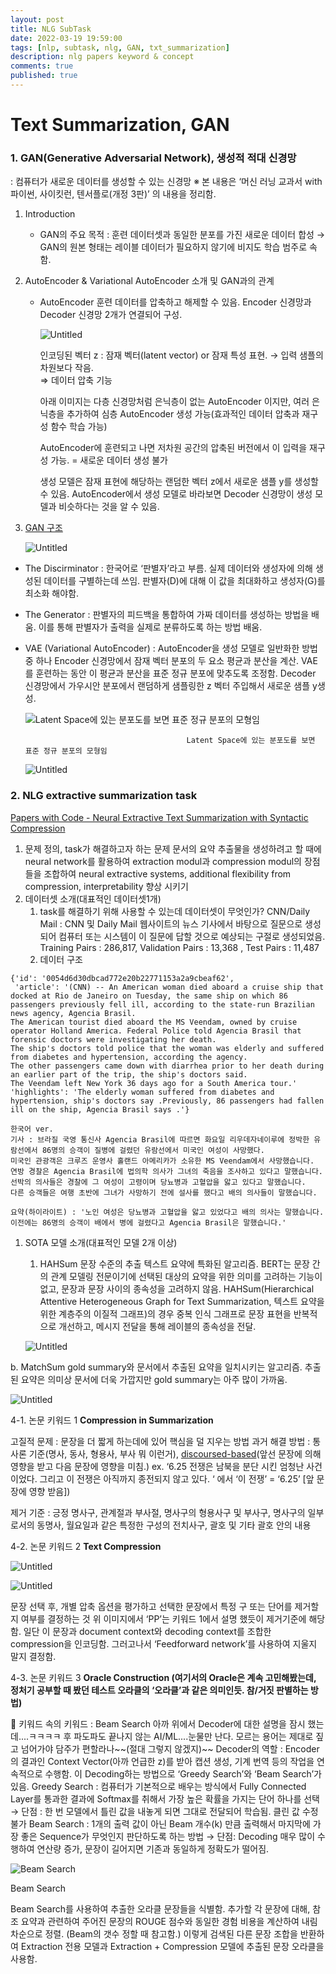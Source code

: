 ```yaml
---
layout: post
title: NLG SubTask
date: 2022-03-19 19:59:00
tags: [nlp, subtask, nlg, GAN, txt_summarization]
description: nlg papers keyword & concept
comments: true
published: true
---
```

# Text Summarization, GAN

### 1.  GAN(Generative Adversarial Network), 생성적 적대 신경망

: 컴퓨터가 새로운 데이터를 생성할 수 있는 신경망
※ 본 내용은  ‘머신 러닝 교과서 with 파이썬, 사이킷런, 텐서플로(개정 3판)’ 의 내용을 정리함.

1. Introduction
    - GAN의 주요 목적 : 훈련 데이터셋과 동일한 분포를 가진 새로운 데이터 합성 → GAN의 원본 형태는 레이블 데이터가 필요하지 않기에 비지도 학습 범주로 속함.

1. AutoEncoder & Variational AutoEncoder 소개 및 GAN과의 관계
    - AutoEncoder
    훈련 데이터를 압축하고 해제할 수 있음. Encoder 신경망과 Decoder 신경망 2개가 연결되어 구성.
        
        ![Untitled](Week1-3%20%E1%84%80%E1%85%AA%20b74eb/Untitled.png)
        
        인코딩된 벡터 z : 잠재 벡터(latent vector) or 잠재 특성 표현.  → 입력 샘플의 차원보다 작음.  
        ⇒  데이터 압축 기능
        
        아래 이미지는 다층 신경망처럼 은닉층이 없는 AutoEncoder 이지만, 여러 은닉층을 추가하여 심층 AutoEncoder 생성 가능(효과적인 데이터 압축과 재구성 함수 학습 가능)
        
        AutoEncoder에 훈련되고 나면 저차원 공간의 압축된 버전에서 이 입력을 재구성  가능. 
        = 새로운 데이터 생성 불가
        
        생성 모델은 잠재 표현에 해당하는 랜덤한 벡터 z에서 새로운 샘플 y를 생성할 수 있음. 
        AutoEncoder에서 생성 모델로 바라보면 Decoder 신경망이 생성 모델과 비슷하다는 것을 알 수 있음.
        
2. [GAN 구조](https://developers.google.com/machine-learning/gan/gan_structure)
    
    ![Untitled](Week1-3%20%E1%84%80%E1%85%AA%20b74eb/Untitled%201.png)
    
- The Discirminator  : 한국어로 ‘판별자’라고 부름. 실제 데이터와 생성자에 의해 생성된 데이터를 구별하는데 쓰임. 판별자(D)에 대해 이 값을 최대화하고 생성자(G)를 최소화 해야함.
- The Generator : 판별자의 피드백을 통합하여 가짜 데이터를 생성하는 방법을 배움. 이를 통해 판별자가 출력을 실제로 분류하도록 하는 방법 배움.

- VAE (Variational AutoEncoder) : AutoEncoder을 생성 모델로 일반화한 방법 중 하나
Encoder 신경망에서 잠재 벡터 분포의 두 요소 평균과 분산을 계산. 
VAE를 훈련하는 동안 이 평균과 분산을 표준 정규 분포에 맞추도록 조정함.
Decoder 신경망에서 가우시안 분포에서 랜덤하게 샘플링한 z 벡터 주입해서 새로운 샘플  y생성.
    
    ![                                      Latent Space에 있는 분포도를 보면 표준 정규 분포의 모형임](Week1-3%20%E1%84%80%E1%85%AA%20b74eb/Untitled%202.png)
    
                                          Latent Space에 있는 분포도를 보면 표준 정규 분포의 모형임
    
    ![Untitled](Week1-3%20%E1%84%80%E1%85%AA%20b74eb/Untitled%203.png)
    

### 2.  NLG extractive summarization task

[Papers with Code - Neural Extractive Text Summarization with Syntactic Compression](https://paperswithcode.com/paper/neural-extractive-text-summarization-with)

1. 문제 정의, task가 해결하고자 하는 문제
문서의 요약 추출물을 생성하려고 할 때에 neural network를 활용하여 extraction modul과 compression modul의 장점들을 조합하여 neural extractive systems, additional flexibility from compression, interpretability 향상 시키기
2. 데이터셋 소개(대표적인 데이터셋1개)
    1.  task를 해결하기 위해 사용할 수 있는데 데이터셋이 무엇인가?
    CNN/Daily Mail : CNN 및 Daily Mail 웹사이트의 뉴스 기사에서 바탕으로 질문으로 생성되어 컴퓨터 또는 시스템이 이 질문에 답할 것으로 예상되는 구절로 생성되었음.
    Training Pairs : 286,817, Validation Pairs : 13,368 , Test Pairs : 11,487
    2. 데이터 구조

```
{'id': '0054d6d30dbcad772e20b22771153a2a9cbeaf62',
 'article': '(CNN) -- An American woman died aboard a cruise ship that docked at Rio de Janeiro on Tuesday, the same ship on which 86 passengers previously fell ill, according to the state-run Brazilian news agency, Agencia Brasil. 
The American tourist died aboard the MS Veendam, owned by cruise operator Holland America. Federal Police told Agencia Brasil that forensic doctors were investigating her death. 
The ship's doctors told police that the woman was elderly and suffered from diabetes and hypertension, according the agency. 
The other passengers came down with diarrhea prior to her death during an earlier part of the trip, the ship's doctors said. 
The Veendam left New York 36 days ago for a South America tour.'
'highlights': 'The elderly woman suffered from diabetes and hypertension, ship's doctors say .Previously, 86 passengers had fallen ill on the ship, Agencia Brasil says .'}
```

```
한국어 ver.
기사 : 브라질 국영 통신사 Agencia Brasil에 따르면 화요일 리우데자네이루에 정박한 유람선에서 86명의 승객이 질병에 걸렸던 유람선에서 미국인 여성이 사망했다.
미국인 관광객은 크루즈 운영사 홀랜드 아메리카가 소유한 MS Veendam에서 사망했습니다. 연방 경찰은 Agencia Brasil에 법의학 의사가 그녀의 죽음을 조사하고 있다고 말했습니다.
선박의 의사들은 경찰에 그 여성이 고령이며 당뇨병과 고혈압을 앓고 있다고 말했습니다.
다른 승객들은 여행 초반에 그녀가 사망하기 전에 설사를 했다고 배의 의사들이 말했습니다.

요약(하이라이트) : '노인 여성은 당뇨병과 고혈압을 앓고 있었다고 배의 의사는 말했습니다. 이전에는 86명의 승객이 배에서 병에 걸렸다고 Agencia Brasil은 말했습니다.'
```

1. SOTA 모델 소개(대표적인 모델 2개 이상)
    1. HAHSum
    문장 수준의 추출 텍스트 요약에 특화된 알고리즘.
    BERT는 문장 간의 관계 모델링 전문이기에 선택된 대상의 요약을 위한 의미를 고려하는 기능이 없고, 문장과 문장 사이의 종속성을 고려하지 않음.
    HAHSum(Hierarchical Attentive Heterogeneous Graph for Text Summarization, 텍스트 요약을 위한 계층주의 이질적 그래프)의 경우 중복 인식 그래프로 문장 표현을 반복적으로 개선하고, 메시지 전달을 통해 레이블의 종속성을 전달.
    
    ![Untitled](Week1-3%20%E1%84%80%E1%85%AA%20b74eb/Untitled%204.png)
    

b. MatchSum
gold summary와 문서에서 추출된 요약을 일치시키는 알고리즘.
추출된 요약은 의미상 문서에 더욱 가깝지만 gold summary는 아주 많이 가까움.

![Untitled](Week1-3%20%E1%84%80%E1%85%AA%20b74eb/Untitled%205.png)

4-1. 논문 키워드 1 **Compression in Summarization**

고질적 문제 : 문장을 더 짧게 하는데에 있어 핵심을 덜 지우는 방법
과거 해결 방법 : 통사론 기준(명사, 동사, 형용사, 부사 뭐 이런거), [discoursed-based](https://blackrice91.tistory.com/97)(앞선 문장에 의해 영향을 받고 다음 문장에 영향을 미침.)
ex. ‘6.25 전쟁은 남북을 분단 시킨 엄청난 사건이었다. 그리고 이 전쟁은 아직까지 종전되지 않고 있다. ‘ 에서 ‘이 전쟁’ = ‘6.25’ [앞 문장에 영향 받음])

제거 기준 : 긍정 명사구, 관계절과 부사절, 명사구의 형용사구 및 부사구, 명사구의 일부로서의 동명사, 월요일과 같은 특정한 구성의 전치사구, 괄호 및 기타 괄호 안의 내용

4-2. 논문 키워드 2 **Text Compression**

![Untitled](Week1-3%20%E1%84%80%E1%85%AA%20b74eb/Untitled%206.png)

![Untitled](Week1-3%20%E1%84%80%E1%85%AA%20b74eb/Untitled%207.png)

문장 선택 후, 개별 압축 옵션을 평가하고 선택한 문장에서 특정 구 또는 단어를 제거할지 여부를 결정하는 것
위 이미지에서 ‘PP’는 키워드 1에서 설명 했듯이  제거기준에 해당함.
일단 이 문장과 document context와 decoding context를 조합한 compression을 인코딩함.
그러고나서 ‘Feedforward network’를 사용하여 지울지 말지 결정함.

4-3. 논문 키워드 3 **Oracle Construction (여기서의 Oracle은 계속 고민해봤는데, 정처기 공부할 때 봤던 테스트 오라클의 ‘오라클’과 같은 의미인듯. 참/거짓 판별하는 방법)**

<aside>
📕 키워드 속의 키워드 : Beam Search
아까 위에서 Decoder에 대한 설명을 잠시 했는데....ㅋㅋㅋㅋ 후 파도파도 끝나지 않는 AI/ML....눈물만 난다.  모르는 용어는 제대로 짚고 넘어가야 담주가 편할라나~~(절대 그렇지 않겠지)~~
Decoder의 역할 : Encoder의 결과인 Context Vector(아까 언급한 z)를 받아 캡션 생성, 기계 번역 등의 작업을 연속적으로 수행함. 이 Decoding하는 방법으로 ‘Greedy Search’와 ‘Beam Search’가 있음.
Greedy Search : 컴퓨터가 기본적으로 배우는 방식에서  Fully Connected Layer를 통과한 결과에 Softmax를 취해서 가장 높은 확률을 가지는 단어 하나를 선택 → 단점 : 한 번 모델에서 틀린 값을 내놓게 되면 그대로 전달되어 학습됨. 클린 값 수정 불가
Beam Search : 1개의 출력 값이 아닌 Beam 개수(k) 만큼 출력해서 마지막에 가장 좋은  Sequence가 무엇인지 판단하도록 하는 방법 → 단점: Decoding 매우 많이 수행하여 연산량 증가, 문장이 길어지면 기존과 동일하게 정확도가 떨어짐.

</aside>

![Beam Search](Week1-3%20%E1%84%80%E1%85%AA%20b74eb/Untitled%208.png)

Beam Search

Beam Search를 사용하여 추출한 오라클 문장들을 식별함.
추가할 각 문장에 대해, 참조 요약과 관련하여  주어진 문장의 ROUGE 점수와 동일한 경험 비용을 계산하여 내림차순으로 정렬. (Beam의 갯수 정할 때 참고함.)
이렇게 검색된 다른 문장 조합을 반환하여 Extraction 전용 모델과 Extraction + Compression 모델에 추출된 문장 오라클을 사용함.
